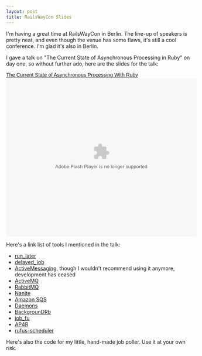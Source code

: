 ```yaml
---
layout: post
title: RailsWayCon Slides
---
```

I'm having a great time at RailsWayCon in Berlin. The line-up of speakers is pretty neat, and even though the venue has some flaws, it's still a cool conference. I'm glad it's also in Berlin.

I gave a talk on "The Current State of Asynchronous Processing in Ruby" on day one, so without further ado, here are the slides for the talk:

<div style="width:520px;text-align:left" id="__ss_1490166"><a style="font:14px Helvetica,Arial,Sans-serif;display:block;margin:12px 0 3px 0;text-decoration:underline;" href="http://www.slideshare.net/mattmatt/the-current-state-of-asynchronous-processing-with-ruby?type=powerpoint" title="The Current State of Asynchronous Processing With Ruby">The Current State of Asynchronous Processing With Ruby</a><object style="margin:0px" width="520" height="430"><param name="movie" value="http://static.slidesharecdn.com/swf/ssplayer2.swf?doc=asynchronousprocessingwithruby-090526093247-phpapp02&stripped_title=the-current-state-of-asynchronous-processing-with-ruby" /><param name="allowFullScreen" value="true"/><param name="allowScriptAccess" value="always"/><embed src="http://static.slidesharecdn.com/swf/ssplayer2.swf?doc=asynchronousprocessingwithruby-090526093247-phpapp02&stripped_title=the-current-state-of-asynchronous-processing-with-ruby" type="application/x-shockwave-flash" allowscriptaccess="always" allowfullscreen="true" width="520" height="430"></embed></object></div>

Here's a link list of tools I mentioned in the talk:

* [run_later](http://github.com/mattmatt/run_later/tree/master)
* [delayed_job](http://github.com/tobi/delayed_job/tree/master)
* [ActiveMessaging](http://code.google.com/p/activemessaging/), though I wouldn't recommend using it anymore, development has ceased
* [ActiveMQ](http://activemq.apache.org/)
* [RabbitMQ](http://www.rabbitmq.com/)
* [Nanite](http://github.com/ezmobius/nanite/tree/master/)
* [Amazon SQS](http://aws.amazon.com/sqs/)
* [Daemons](http://daemons.rubyforge.org/)
* [BackgrounDRb](http://backgroundrb.rubyforge.org/)
* [job_fu](http://github.com/jnstq/job_fu/tree/master)
* [AP4R](http://ap4r.rubyforge.org/wiki/wiki.pl?HomePage)
* [rufus-scheduler](http://rufus.rubyforge.org/rufus-scheduler/)

Here's also the code for my little, hand-made job poller. Use it at your own risk.

<script src="http://gist.github.com/118536.js"></script>